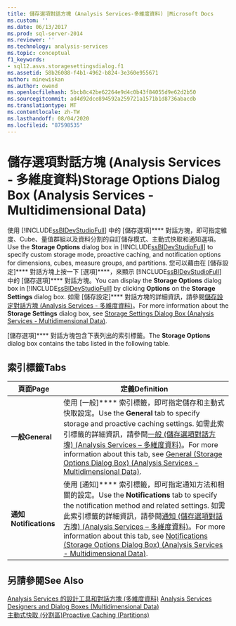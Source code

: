 ```yaml
---
title: 儲存選項對話方塊 (Analysis Services-多維度資料) |Microsoft Docs
ms.custom: ''
ms.date: 06/13/2017
ms.prod: sql-server-2014
ms.reviewer: ''
ms.technology: analysis-services
ms.topic: conceptual
f1_keywords:
- sql12.asvs.storagesettingsdialog.f1
ms.assetid: 58b26088-f4b1-4962-b824-3e360e955671
author: minewiskan
ms.author: owend
ms.openlocfilehash: 5bcb8c42be62264e9d4c0b43f84055d9e62d2b50
ms.sourcegitcommit: ad4d92dce894592a259721a1571b1d8736abacdb
ms.translationtype: MT
ms.contentlocale: zh-TW
ms.lasthandoff: 08/04/2020
ms.locfileid: "87598535"
---
```

# <a name="storage-options-dialog-box-analysis-services---multidimensional-data"></a><span data-ttu-id="a32d3-102">儲存選項對話方塊 (Analysis Services - 多維度資料)</span><span class="sxs-lookup"><span data-stu-id="a32d3-102">Storage Options Dialog Box (Analysis Services - Multidimensional Data)</span></span>
  <span data-ttu-id="a32d3-103">使用 [!INCLUDE[ssBIDevStudioFull](../includes/ssbidevstudiofull-md.md)] 中的 [儲存選項]\*\*\*\* 對話方塊，即可指定維度、Cube、量值群組以及資料分割的自訂儲存模式、主動式快取和通知選項。</span><span class="sxs-lookup"><span data-stu-id="a32d3-103">Use the **Storage Options** dialog box in [!INCLUDE[ssBIDevStudioFull](../includes/ssbidevstudiofull-md.md)] to specify custom storage mode, proactive caching, and notification options for dimensions, cubes, measure groups, and partitions.</span></span> <span data-ttu-id="a32d3-104">您可以藉由在 [儲存設定]\*\*\*\* 對話方塊上按一下 [選項]\*\*\*\*，來顯示 [!INCLUDE[ssBIDevStudioFull](../includes/ssbidevstudiofull-md.md)] 中的 [儲存選項]\*\*\*\* 對話方塊。</span><span class="sxs-lookup"><span data-stu-id="a32d3-104">You can display the **Storage Options** dialog box in [!INCLUDE[ssBIDevStudioFull](../includes/ssbidevstudiofull-md.md)] by clicking **Options** on the **Storage Settings** dialog box.</span></span> <span data-ttu-id="a32d3-105">如需 [儲存設定]\*\*\*\* 對話方塊的詳細資訊，請參閱[儲存設定對話方塊 &#40;Analysis Services - 多維度資料&#41;](storage-settings-dialog-box-analysis-services-multidimensional-data.md)。</span><span class="sxs-lookup"><span data-stu-id="a32d3-105">For more information about the **Storage Settings** dialog box, see [Storage Settings Dialog Box &#40;Analysis Services - Multidimensional Data&#41;](storage-settings-dialog-box-analysis-services-multidimensional-data.md).</span></span>  
  
 <span data-ttu-id="a32d3-106">[儲存選項]\*\*\*\* 對話方塊包含下表列出的索引標籤。</span><span class="sxs-lookup"><span data-stu-id="a32d3-106">The **Storage Options** dialog box contains the tabs listed in the following table.</span></span>  
  
## <a name="tabs"></a><span data-ttu-id="a32d3-107">索引標籤</span><span class="sxs-lookup"><span data-stu-id="a32d3-107">Tabs</span></span>  
  
|<span data-ttu-id="a32d3-108">頁面</span><span class="sxs-lookup"><span data-stu-id="a32d3-108">Page</span></span>|<span data-ttu-id="a32d3-109">定義</span><span class="sxs-lookup"><span data-stu-id="a32d3-109">Definition</span></span>|  
|----------|----------------|  
|<span data-ttu-id="a32d3-110">**一般**</span><span class="sxs-lookup"><span data-stu-id="a32d3-110">**General**</span></span>|<span data-ttu-id="a32d3-111">使用 [一般]\*\*\*\* 索引標籤，即可指定儲存和主動式快取設定。</span><span class="sxs-lookup"><span data-stu-id="a32d3-111">Use the **General** tab to specify storage and proactive caching settings.</span></span> <span data-ttu-id="a32d3-112">如需此索引標籤的詳細資訊，請參閱[一般 &#40;儲存選項對話方塊&#41; &#40;Analysis Services – 多維度資料&#41;](general-storage-options-dialog-box-analysis-services-multidimensional-data.md)。</span><span class="sxs-lookup"><span data-stu-id="a32d3-112">For more information about this tab, see [General &#40;Storage Options Dialog Box&#41; &#40;Analysis Services - Multidimensional Data&#41;](general-storage-options-dialog-box-analysis-services-multidimensional-data.md).</span></span>|  
|<span data-ttu-id="a32d3-113">**通知**</span><span class="sxs-lookup"><span data-stu-id="a32d3-113">**Notifications**</span></span>|<span data-ttu-id="a32d3-114">使用 [通知]\*\*\*\* 索引標籤，即可指定通知方法和相關的設定。</span><span class="sxs-lookup"><span data-stu-id="a32d3-114">Use the **Notifications** tab to specify the notification method and related settings.</span></span> <span data-ttu-id="a32d3-115">如需此索引標籤的詳細資訊，請參閱[通知 &#40;儲存選項對話方塊&#41; &#40;Analysis Services – 多維度資料&#41;](notifications-storage-options-dialog-analysis-services-multidimensional-data.md)。</span><span class="sxs-lookup"><span data-stu-id="a32d3-115">For more information about this tab, see [Notifications &#40;Storage Options Dialog Box&#41; &#40;Analysis Services - Multidimensional Data&#41;](notifications-storage-options-dialog-analysis-services-multidimensional-data.md).</span></span>|  
  
## <a name="see-also"></a><span data-ttu-id="a32d3-116">另請參閱</span><span class="sxs-lookup"><span data-stu-id="a32d3-116">See Also</span></span>  
 <span data-ttu-id="a32d3-117">[Analysis Services 的設計工具和對話方塊 &#40;多維度資料&#41;](analysis-services-designers-and-dialog-boxes-multidimensional-data.md) </span><span class="sxs-lookup"><span data-stu-id="a32d3-117">[Analysis Services Designers and Dialog Boxes &#40;Multidimensional Data&#41;](analysis-services-designers-and-dialog-boxes-multidimensional-data.md) </span></span>  
 [<span data-ttu-id="a32d3-118">主動式快取 &#40;分割區&#41;</span><span class="sxs-lookup"><span data-stu-id="a32d3-118">Proactive Caching &#40;Partitions&#41;</span></span>](multidimensional-models-olap-logical-cube-objects/partitions-proactive-caching.md)  
  
  
